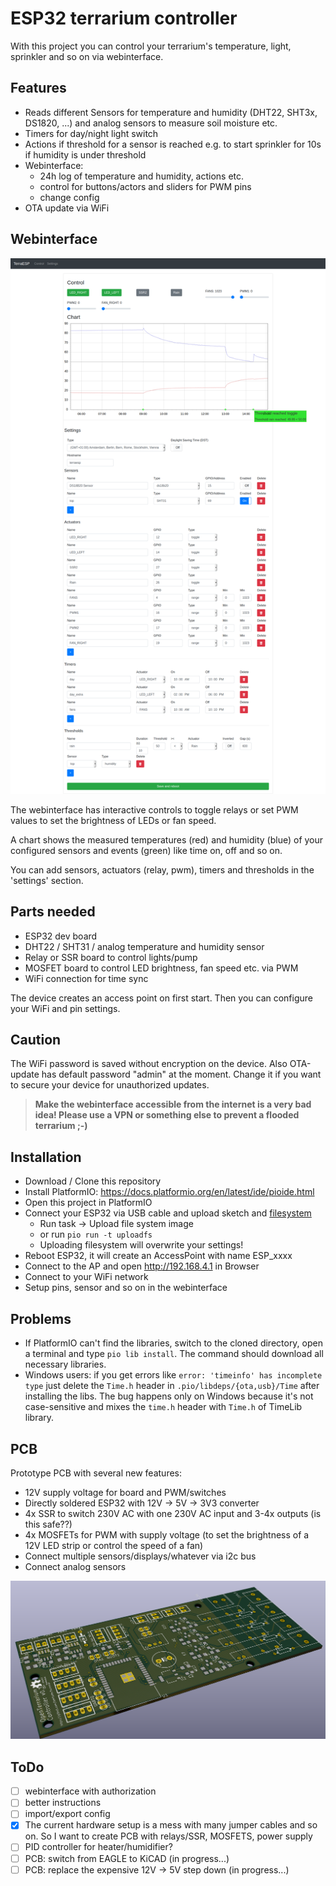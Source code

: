 # ESP32 terrarium controller

With this project you can control your terrarium's temperature, light, sprinkler and so on via webinterface.

## Features

* Reads different Sensors for temperature and humidity (DHT22, SHT3x, DS1820, ...) and analog sensors to measure soil moisture etc.
* Timers for day/night light switch
* Actions if threshold for a sensor is reached e.g. to start sprinkler for 10s if humidity is under threshold
* Webinterface:
  * 24h log of temperature and humidity, actions etc.
  * control for buttons/actors and sliders for PWM pins
  * change config
* OTA update via WiFi

## Webinterface

![webinterface](doc/webinterface-updated01.png "Screenshot of webinterface")

The webinterface has interactive controls to toggle relays or set PWM values to set the brightness of LEDs or fan speed.

A chart shows the measured temperatures (red) and humidity (blue) of your configured sensors and events (green) like time on, off and so on.

You can add sensors, actuators (relay, pwm), timers and thresholds in the 'settings' section.

## Parts needed

* ESP32 dev board
* DHT22 / SHT31 / analog temperature and humidity sensor
* Relay or SSR board to control lights/pump
* MOSFET board to control LED brightness, fan speed etc. via PWM
* WiFi connection for time sync

The device creates an access point on first start. Then you can configure your WiFi and pin settings.

## Caution

The WiFi password is saved without encryption on the device. Also OTA-update has default password "admin" at the moment. Change it if you want to secure your device for unauthorized updates.

> **Make the webinterface accessible from the internet is a very bad idea! Please use a VPN or something else to prevent a flooded terrarium ;-)**

## Installation

* Download / Clone this repository
* Install PlatformIO: <https://docs.platformio.org/en/latest/ide/pioide.html>
* Open this project in PlatformIO
* Connect your ESP32 via USB cable and upload sketch and [filesystem](https://docs.platformio.org/en/latest/platforms/espressif32.html#uploading-files-to-file-system-spiffs)
  * Run task -> Upload file system image
  * or run `pio run -t uploadfs`
  * Uploading filesystem will overwrite your settings!
* Reboot ESP32, it will create an AccessPoint with name ESP_xxxx
* Connect to the AP and open <http://192.168.4.1> in Browser
* Connect to your WiFi network
* Setup pins, sensor and so on in the webinterface

## Problems

* If PlatformIO can't find the libraries, switch to the cloned directory, open a terminal and type `pio lib install`. The command should download all necessary libraries.
* Windows users: if you get errors like `error: 'timeinfo' has incomplete type` just delete the `Time.h` header in `.pio/libdeps/{ota,usb}/Time` after installing the libs. The bug happens only on Windows because it's not case-sensitive and mixes the `time.h` header with `Time.h` of TimeLib library.

## PCB

Prototype PCB with several new features:

* 12V supply voltage for board and PWM/switches
* Directly soldered ESP32 with 12V -> 5V -> 3V3 converter
* 4x SSR to switch 230V AC with one 230V AC input and 3-4x outputs (is this safe??)
* 4x MOSFETs for PWM with supply voltage (to set the brightness of a 12V LED strip or control the speed of a fan)
* Connect multiple sensors/displays/whatever via i2c bus
* Connect analog sensors

![PCB](doc/pcb_3d.png "PCB")

## ToDo

* [ ] webinterface with authorization
* [ ] better instructions
* [ ] import/export config
* [x] The current hardware setup is a mess  with many jumper cables and so on. So I want to create PCB with relays/SSR, MOSFETS, power supply
* [ ] PID controller for heater/humidifier?
* [ ] PCB: switch from EAGLE to KiCAD (in progress...)
* [ ] PCB: replace the expensive 12V -> 5V step down (in progress...)
